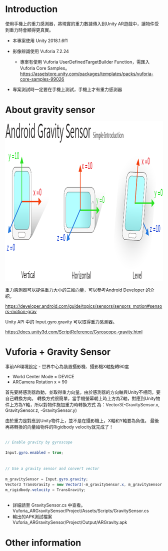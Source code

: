 Introduction
============
使用手機上的重力感測器，將現實的重力數據傳入到Unity AR遊戲中，讓物件受到重力時會顯得更真實。
* 本專案使用 Unity 2018.1.6f1
* 影像辨識使用 Vuforia 7.2.24
  - 專案有使用 Vuforia UserDefinedTargetBuilder Function，需匯入Vuforia Core Samples。
  https://assetstore.unity.com/packages/templates/packs/vuforia-core-samples-99026
  
* 專案測試時一定要在手機上測試，手機上才有重力感測器


About gravity sensor
============

<img src="https://github.com/Yan-Jun/Vuforia_ARGravitySensor/blob/master/Image/Gravity%20Sensor.png" height="512" width="1024" />

重力感測器可以提供重力大小的三維向量，可以參考Android Developer 的介紹。

https://developer.android.com/guide/topics/sensors/sensors_motion#sensors-motion-grav

Unity API 中的 Input.gyro.gravity 可以取得重力感測器。

https://docs.unity3d.com/ScriptReference/Gyroscope-gravity.html


Vuforia + Gravity Sensor
============
事前AR環境設定 - 世界中心為裝置攝影機、攝影機X軸旋轉90度
* World Center Mode = DEVICE
* ARCamera Rotation x = 90

首先要將感測器啟動，並取得重力向量。由於感測器的方向軸與Unity不相同，要自己轉換方向。
轉換方式很簡單，當手機螢幕朝上時上方為Z軸，對應到Unity物件上方為Y軸，所以對物件施加重力時轉換方式
為：Vector3(-GravitySensor.x, GravitySensor.z, -GravitySensor.y)

由於重力是對應到Unity物件上，並不是在攝影機上，X軸和Y軸要為負值。
最後再將轉換的向量給物件的Rigidbody velocity就完成了！

```C#

// Enable gravity by gyroscope

Input.gyro.enabled = true;


// Use a gravity sensor and convert vector 

m_gravitySensor = Input.gyro.gravity;
Vector3 TransGravity = new Vector3(-m_gravitySensor.x, m_gravitySensor.z, -m_gravitySensor.y);
m_rigidbody.velocity = TransGravity;
  
```

* 詳細請至 GravitySensor.cs 中查看。
Vuforia_ARGravitySensor/Project/Assets/Scripts/GravitySensor.cs
* 輸出的APK測試檔案
Vuforia_ARGravitySensor/Project/Output/ARGravity.apk


Other information
============
